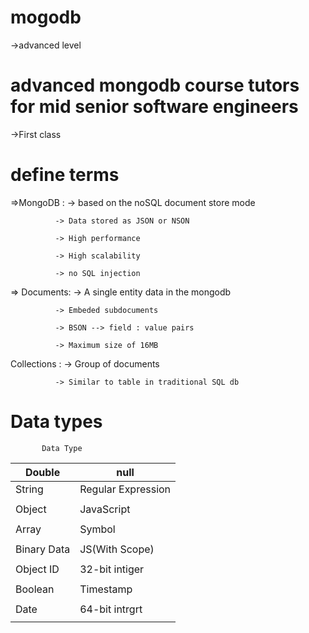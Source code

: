 # mogodb
->advanced level 
# advanced mongodb course tutors for mid senior software engineers

->First class 

# define terms

=>MongoDB :   -> based on the noSQL document store mode

              -> Data stored as JSON or NSON

              -> High performance

              -> High scalability

              -> no SQL injection

=> Documents: -> A single entity data in the mongodb
              
              -> Embeded subdocuments
              
              -> BSON --> field : value pairs
              
              -> Maximum size of 16MB

Collections : -> Group of documents
              
              -> Similar to table in traditional SQL db


               
# Data types 
 
           Data Type                 
 | Double      |     null           |
 |-------------|--------------------|
 | String      | Regular Expression |
 |             |                    |
 | Object      | JavaScript         |
 |             |                    |
 | Array       |   Symbol           |
 |             |                    |
 | Binary Data |JS(With Scope)      |
 |             |                    |
 | Object ID   | 32-bit intiger     |
 |             |                    |
 | Boolean     | Timestamp          |
 |             |                    |
 | Date        | 64-bit intrgrt     |
 |             |                    |